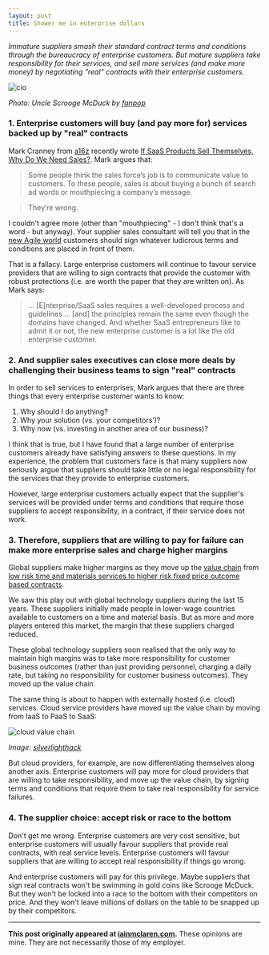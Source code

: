 ```yaml
---
layout: post
title: Shower me in enterprise dollars
---
```


*Immature suppliers smash their standard contract terms and conditions through the bureaucracy of enterprise customers. But mature suppliers take responsibility for their services, and sell more services (and make more money) by negotiating "real" contracts with their enterprise customers.*
 
![cio](http://iainmclaren.com/public/images/2015-02-18-mcduck.jpg)

*Photo: Uncle Scrooge McDuck by [fanpop](http://www.fanpop.com/clubs/uncle-scrooge-mcduck/images/35997717/title/money-swim-photo)*

### 1. Enterprise customers will buy (and pay more for) services backed up by "real" contracts

Mark Cranney from [a16z](http://a16z.com) recently wrote [If SaaS Products Sell Themselves, Why Do We Need Sales?](http://a16z.com/2014/05/30/selling-saas-products-dont-sell-themselves/).  Mark argues that:

> Some people think the sales force’s job is to communicate value to customers. To these people, sales is about buying a bunch of search ad words or mouthpiecing a company’s message.

> They’re wrong.

I couldn't agree more (other than "mouthpiecing" - I don't think that's a word - but anyway).  Your supplier sales consultant will tell you that in the [new Agile world](http://iainmclaren.com/2015/01/28/agile/) customers should sign whatever ludicrous terms and conditions are placed in front of them.  

That is a fallacy.  Large enterprise customers will continue to favour service providers that are willing to sign contracts that provide the customer with robust protections (i.e. are worth the paper that they are written on).  As Mark says:

> ... [E]nterprise/SaaS sales requires a well-developed process and guidelines ... [and] the principles remain the same even though the domains have changed. And whether SaaS entrepreneurs like to admit it or not, the new enterprise customer is a lot like the old enterprise customer.

### 2. And supplier sales executives can close more deals by challenging their business teams to sign "real" contracts

In order to sell services to enterprises, Mark argues that there are three things that every enterprise customer wants to know: 

1. Why should I do anything?
2. Why your solution (vs. your competitors’)?
3. Why now (vs. investing in another area of our business)?

I think that is true, but I have found that a large number of enterprise customers already have satisfying answers to these questions.  In my experience, the problem that customers face is that many suppliers now seriously argue that suppliers should take little or no legal responsibility for the services that they provide to enterprise customers. 

However, large enterprise customers actually expect that the supplier's services will be provided under terms and conditions that require those suppliers to accept responsibility, in a contract, if their service does not work.

### 3. Therefore, suppliers that are willing to pay for failure can make more enterprise sales and charge higher margins

Global suppliers make higher margins as they move up the [value chain](http://en.wikipedia.org/wiki/Value_chain) from [low risk time and materials services to higher risk fixed price outcome based contracts](http://iainmclaren.com/2015/02/04/contracttypes/).  

We saw this play out with global technology suppliers during the last 15 years.  These suppliers initially made people in lower-wage countries available to customers on a time and material basis.  But as more and more players entered this market, the margin that these suppliers charged reduced.  

These global technology suppliers soon realised that the only way to maintain high margins was to take more responsibility for customer business outcomes (rather than just providing personnel, charging a daily rate, but taking no responsibility for customer business outcomes).  They moved up the value chain.

The same thing is about to happen with externally hosted (i.e. cloud) services.  Cloud service providers have moved up the value chain by moving from IaaS to PaaS to SaaS:

![cloud value chain](http://iainmclaren.com/public/images/2015-02-18-xaas.png)

*Image: [silverlighthack](http://www.silverlighthack.com/post/2011/02/27/IaaS-PaaS-and-SaaS-Terms-Explained-and-Defined.aspx)*

But cloud providers, for example, are now differentiating themselves along another axis.  Enterprise customers will pay more for cloud providers that are willing to take responsibility, and move up the value chain, by signing terms and conditions that require them to take real responsibility for service failures. 

### 4. The supplier choice: accept risk or race to the bottom

Don't get me wrong.  Enterprise customers are very cost sensitive, but enterprise customers will usually favour suppliers that provide real contracts, with real service levels.  Enterprise customers will favour suppliers that are willing to accept real responsibility if things go wrong.

And enterprise customers will pay for this privilege.  Maybe suppliers that sign real contracts won't be swimming in gold coins like Scrooge McDuck.  But they won't be locked into a race to the bottom with their competitors on price.  And they won't leave millions of dollars on the table to be snapped up by their competitors.

---

**This post originally appeared at [iainmclaren.com](http://iainmclaren.com).**  These opinions are mine.  They are not necessarily those of my employer.